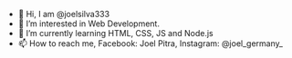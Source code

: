 - 👋 Hi, I am @joelsilva333
- 👀 I’m interested in Web Development.
- 🌱 I’m currently learning HTML, CSS, JS and Node.js
- 📫 How to reach me, Facebook: Joel Pitra, Instagram: @joel_germany_

<!---
joelsilva333/joelsilva333 is a ✨ special ✨ repository because its 'README.md' (this file) appears on your GitHub profile.
You can click the Preview link to take a look at your changes.
--->
